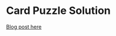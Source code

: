 # Card Puzzle Solution

[Blog post here](https://lukenels.github.io/blog/z3/2017/03/07/z3-airplane-puzzle.html)
